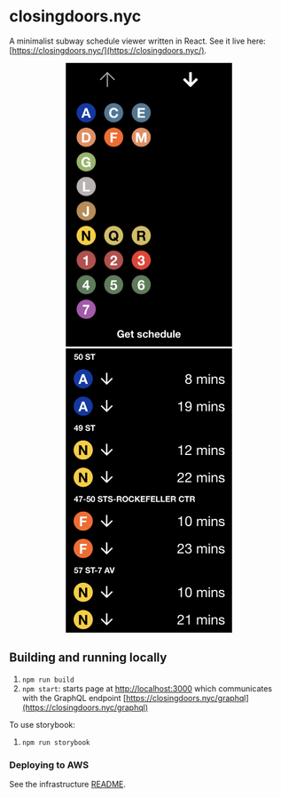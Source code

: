 # closingdoors.nyc

A minimalist subway schedule viewer written in React. See it live here: [https://closingdoors.nyc/](https://closingdoors.nyc/).

<p align="center">
  <img src="./.images/home.PNG" width="300" />
  <img src="./.images/schedule.PNG" width="300" /> 
</p>


## Building and running locally

1. `npm run build`
2. `npm start`: starts page at [http://localhost:3000](http://localhost:3000) which communicates with the GraphQL endpoint [https://closingdoors.nyc/graphql](https://closingdoors.nyc/graphql)

To use storybook:

1. `npm run storybook`

### Deploying to AWS

See the infrastructure [README](./infrastructure/README.md).
